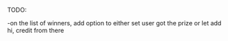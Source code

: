 TODO:


-on the list of winners, add option to either set user got the prize or let add hi, credit from there


